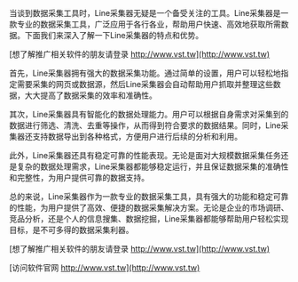 当谈到数据采集工具时，Line采集器无疑是一个备受关注的工具。Line采集器是一款专业的数据采集工具，广泛应用于各行各业，帮助用户快速、高效地获取所需数据。下面我们来深入了解一下Line采集器的特点和优势。

[想了解推广相关软件的朋友请登录 http://www.vst.tw](http://www.vst.tw)

首先，Line采集器拥有强大的数据采集功能。通过简单的设置，用户可以轻松地指定需要采集的网页或数据源，然后Line采集器会自动帮助用户抓取并整理这些数据，大大提高了数据采集的效率和准确性。

其次，Line采集器具有智能化的数据处理能力。用户可以根据自身需求对采集到的数据进行筛选、清洗、去重等操作，从而得到符合要求的数据结果。同时，Line采集器还支持数据导出到各种格式，方便用户进行后续的分析和利用。

此外，Line采集器还具有稳定可靠的性能表现。无论是面对大规模数据采集任务还是复杂的数据处理需求，Line采集器都能够稳定运行，并且保证数据采集的准确性和完整性，为用户提供可靠的数据支持。

总的来说，Line采集器作为一款专业的数据采集工具，具有强大的功能和稳定可靠的性能，为用户提供了高效、便捷的数据采集解决方案。无论是企业的市场调研、竞品分析，还是个人的信息搜集、数据挖掘，Line采集器都能够帮助用户轻松实现目标，是不可多得的数据采集利器。

[想了解推广相关软件的朋友请登录 http://www.vst.tw](http://www.vst.tw)


[访问软件官网 http://www.vst.tw](http://www.vst.tw)
